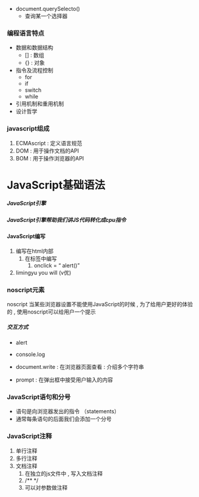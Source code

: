 - document.querySelecto()
  - 查询某一个选择器

### 编程语言特点

- 数据和数据结构
  - [] : 数组
  - {} : 对象
- 指令及流程控制
  - for
  - if
  - switch
  - while
- 引用机制和重用机制
- 设计哲学

### javascript组成

1. ECMAscript : 定义语言规范
2. DOM : 用于操作文档的API
3. BOM : 用于操作浏览器的API

# JavaScript基础语法

##### JavaScript引擎

##### JavaScript引擎帮助我们讲JS代码转化成cpu指令

#### JavaScript编写

1. 编写在html内部
   1. 在标签中编写
      1. onclick = “ alert()”
2. limingyu   you will (v优)





### noscript元素

noscript 当某些浏览器设置不能使用JavaScript的时候 , 为了给用户更好的体验的 , 使用noscript可以给用户一个提示



##### 交互方式

- alert

- console.log
- document.write  :   在浏览器页面查看 :  介绍多个字符串
- prompt : 在弹出框中接受用户输入的内容



### JavaScript语句和分号

- 语句是向浏览器发出的指令 （statements）
- 通常每条语句的后面我们会添加一个分号



### JavaScript注释

1. 单行注释
2. 多行注释
3. 文档注释
   1. 在独立的js文件中 , 写入文档注释
   2. /**  */
   3. 可以对参数做注释



